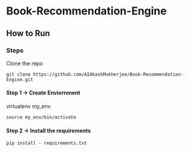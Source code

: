 # Book-Recommendation-Engine


## How to Run

### Steps

Clone the repo

```
git clone https://github.com/AIAkashMukherjee/Book-Recommendation-Engine.git
```

#### Step 1 -> Create Enviornment

virtualenv my_env

```
source my_env/bin/activate
```

#### Step 2 -> Install the requirements

```
pip install - requirements.txt
```
